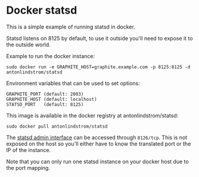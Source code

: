 # Docker statsd

This is a simple example of running statsd in docker.

Statsd listens on 8125 by default, to use it outside you'll need to expose it
to the outside world.

Example to run the docker instance:

    sudo docker run -e GRAPHITE_HOST=graphite.example.com -p 8125:8125 -d antonlindstrom/statsd

Environment variables that can be used to set options:

    GRAPHITE_PORT (default: 2003)
    GRAPHITE_HOST (default: localhost)
    STATSD_PORT   (default: 8125)

This image is available in the docker registry at antonlindstrom/statsd:

    sudo docker pull antonlindstrom/statsd

The [statsd admin interface](https://github.com/etsy/statsd/blob/master/docs/admin_interface.md)
can be accessed through `8126/tcp`. This is not exposed on the host so you'll either
have to know the translated port or the IP of the instance.

Note that you can only run one statsd instance on your docker host due to the port mapping.
